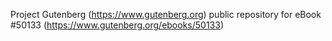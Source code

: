 Project Gutenberg (https://www.gutenberg.org) public repository for eBook #50133 (https://www.gutenberg.org/ebooks/50133)
